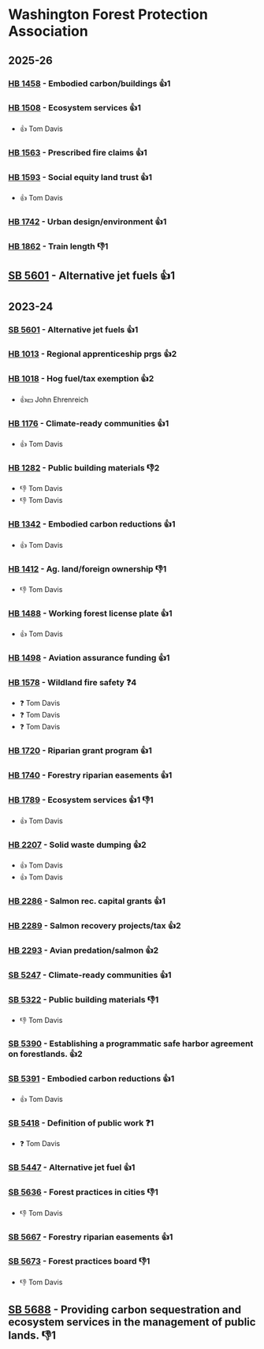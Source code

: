 # Washington Forest Protection Association
## 2025-26

### [HB 1458](/bill/2025-26/hb/1458/) - Embodied carbon/buildings 👍1  

### [HB 1508](/bill/2025-26/hb/1508/) - Ecosystem services 👍1  
* 👍 Tom Davis

### [HB 1563](/bill/2025-26/hb/1563/) - Prescribed fire claims 👍1  

### [HB 1593](/bill/2025-26/hb/1593/) - Social equity land trust 👍1  
* 👍 Tom Davis

### [HB 1742](/bill/2025-26/hb/1742/) - Urban design/environment 👍1  

### [HB 1862](/bill/2025-26/hb/1862/) - Train length  👎1 

## [SB 5601](/bill/2025-26/sb/5601/) - Alternative jet fuels 👍1  

## 2023-24

### [SB 5601](/bill/2023-24/sb/5601/) - Alternative jet fuels 👍1  

### [HB 1013](/bill/2023-24/hb/1013/) - Regional apprenticeship prgs 👍2  

### [HB 1018](/bill/2023-24/hb/1018/) - Hog fuel/tax exemption 👍2  
* 👍💵 John Ehrenreich

### [HB 1176](/bill/2023-24/hb/1176/) - Climate-ready communities 👍1  
* 👍 Tom Davis

### [HB 1282](/bill/2023-24/hb/1282/) - Public building materials  👎2 
* 👎 Tom Davis
* 👎 Tom Davis

### [HB 1342](/bill/2023-24/hb/1342/) - Embodied carbon reductions 👍1  
* 👍 Tom Davis

### [HB 1412](/bill/2023-24/hb/1412/) - Ag. land/foreign ownership  👎1 
* 👎 Tom Davis

### [HB 1488](/bill/2023-24/hb/1488/) - Working forest license plate 👍1  
* 👍 Tom Davis

### [HB 1498](/bill/2023-24/hb/1498/) - Aviation assurance funding 👍1  

### [HB 1578](/bill/2023-24/hb/1578/) - Wildland fire safety   ❓4
* ❓ Tom Davis
* ❓ Tom Davis
* ❓ Tom Davis

### [HB 1720](/bill/2023-24/hb/1720/) - Riparian grant program 👍1  

### [HB 1740](/bill/2023-24/hb/1740/) - Forestry riparian easements 👍1  

### [HB 1789](/bill/2023-24/hb/1789/) - Ecosystem services 👍1 👎1 
* 👍 Tom Davis

### [HB 2207](/bill/2023-24/hb/2207/) - Solid waste dumping 👍2  
* 👍 Tom Davis
* 👍 Tom Davis

### [HB 2286](/bill/2023-24/hb/2286/) - Salmon rec. capital grants 👍1  

### [HB 2289](/bill/2023-24/hb/2289/) - Salmon recovery projects/tax 👍2  

### [HB 2293](/bill/2023-24/hb/2293/) - Avian predation/salmon 👍2  

### [SB 5247](/bill/2023-24/sb/5247/) - Climate-ready communities 👍1  

### [SB 5322](/bill/2023-24/sb/5322/) - Public building materials  👎1 
* 👎 Tom Davis

### [SB 5390](/bill/2023-24/sb/5390/) - Establishing a programmatic safe harbor agreement on forestlands. 👍2  

### [SB 5391](/bill/2023-24/sb/5391/) - Embodied carbon reductions 👍1  
* 👍 Tom Davis

### [SB 5418](/bill/2023-24/sb/5418/) - Definition of public work   ❓1
* ❓ Tom Davis

### [SB 5447](/bill/2023-24/sb/5447/) - Alternative jet fuel 👍1  

### [SB 5636](/bill/2023-24/sb/5636/) - Forest practices in cities  👎1 
* 👎 Tom Davis

### [SB 5667](/bill/2023-24/sb/5667/) - Forestry riparian easements 👍1  

### [SB 5673](/bill/2023-24/sb/5673/) - Forest practices board  👎1 
* 👎 Tom Davis

## [SB 5688](/bill/2023-24/sb/5688/) - Providing carbon sequestration and ecosystem services in the management of public lands.  👎1 
